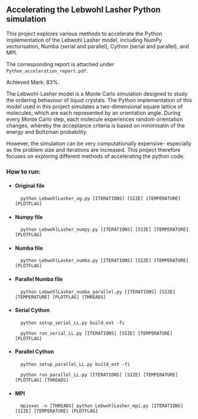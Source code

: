 
## Accelerating the Lebwohl Lasher Python simulation

This project explores various methods to accelerate the Python implementation of the Lebwohl
Lasher model, including NumPy vectorisation, Numba (serial and parallel), Cython (serial and parallel), and MPI. 

The corresponding report is attached under  `Python_acceleration_report.pdf`.

Achieved Mark: 83%.

The Lebwohl-Lasher model is a Monte Carlo simulation designed to study the ordering behaviour of liquid crystals.
The Python implementation of this model used in this project simulates a two-dimensional square lattice of molecules,
which are each represented by an orientation angle. During every Monte Carlo step, each molecule experiences random
orientation changes, whereby the acceptance criteria is based on minimisatin of the energy and Boltzman probability.

However, the simulation can be very computationally expensive- especially as the problem size and iterations are
increased. This project therefore focuses on exploring different methods of accelerating the python code.


### How to run: 

- #### Original file

        python LebwohlLasher_og.py [ITERATIONS] [SIZE] [TEMPERATURE] [PLOTFLAG]

- #### Numpy file

        python LebwohlLasher_numpy.py [ITERATIONS] [SIZE] [TEMPERATURE] [PLOTFLAG]

- #### Numba file

        python LebwohlLasher_numba.py [ITERATIONS] [SIZE] [TEMPERATURE] [PLOTFLAG]


- #### Parallel Numba file

        python LebwohlLasher_numba_parallel.py [ITERATIONS] [SIZE] [TEMPERATURE] [PLOTFLAG] [THREADS]


- #### Serial Cython

        python setup_serial_LL.py build_ext -fi

        python run_serial_LL.py [ITERATIONS] [SIZE] [TEMPERATURE] [PLOTFLAG]


- #### Parallel Cython

        python setup_parallel_LL.py build_ext -fi

        python run_parallel_LL.py [ITERATIONS] [SIZE] [TEMPERATURE] [PLOTFLAG] [THREADS]

- #### MPI

        mpiexec -n [THREADS] python LebwohlLasher_mpi.py [ITERATIONS] [SIZE] [TEMPERATURE] [PLOTFLAG]
